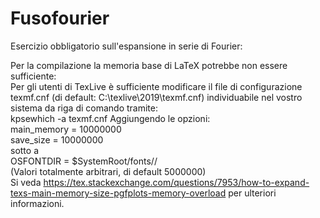 # Fusofourier
Esercizio obbligatorio sull'espansione in serie di Fourier:

Per la compilazione la memoria base di LaTeX potrebbe non essere sufficiente:\
Per gli utenti di TexLive è sufficiente modificare il file di configurazione texmf.cnf (di default: C:\texlive\2019\texmf.cnf)
individuabile nel vostro sistema da riga di comando tramite:\
kpsewhich -a texmf.cnf
Aggiungendo le opzioni:\
main_memory = 10000000\
save_size  = 10000000\
sotto a\
OSFONTDIR = $SystemRoot/fonts// \
(Valori totalmente arbitrari, di default 5000000)\
Si veda https://tex.stackexchange.com/questions/7953/how-to-expand-texs-main-memory-size-pgfplots-memory-overload
per ulteriori informazioni.
